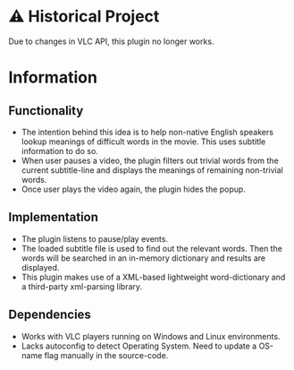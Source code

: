 # :warning: Historical Project
Due to changes in VLC API, this plugin no longer works.

# Information
## Functionality
- The intention behind this idea is to help non-native English speakers lookup meanings of difficult words in the movie. This uses subtitle information to do so.
- When user pauses a video, the plugin filters out trivial words from the current subtitle-line and displays the meanings of remaining non-trivial words.
- Once user plays the video again, the plugin hides the popup.

## Implementation 
- The plugin listens to pause/play events.
- The loaded subtitle file is used to find out the relevant words. Then the words will be searched in an in-memory dictionary and results are displayed.
- This plugin makes use of a XML-based lightweight word-dictionary and a third-party xml-parsing library.

## Dependencies
- Works with VLC players running on Windows and Linux environments.
- Lacks autoconfig to detect Operating System. Need to update a OS-name flag manually in the source-code. 
